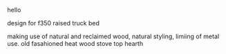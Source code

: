 hello

design for f350 raised truck bed

making use of natural and reclaimed wood, natural styling, limiing of metal use.
old fasahioned heat wood stove top hearth
